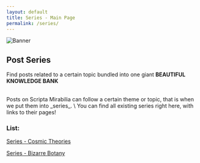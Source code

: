 ```yaml
---
layout: default
title: Series - Main Page
permalink: /series/
---
```


<img src="https://scriptorite.github.io/SMPBannerV2.png" alt="Banner" class="center">

## Post Series

<p>Find posts related to a certain topic bundled into one giant <strong>BEAUTIFUL KNOWLEDGE BANK</strong></p>
<br>
Posts on Scripta Mirabilia can follow a certain theme or topic, that is when we put them into _series_. \
You can find all existing series right here, with links to their pages!

### List:

[Series - Cosmic Theories](https://scripta-mirabilia.github.io/series/cosmic-theories)

[Series - Bizarre Botany](https://scripta-mirabilia.github.io/series/bizarre-botany)

